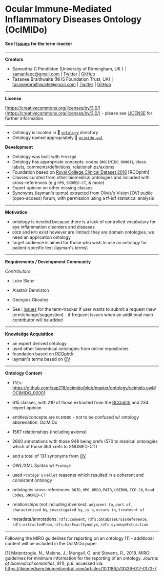 # Ocular Immune-Mediated Inflammatory Diseases Ontology (**OcIMIDo**)

#### See :grey_exclamation: [Issues](https://github.com/sap218/ocular-immune-mediated-inflammatory-disease-ontology/issues)  for the term-tracker

---

**Creators**

* Samantha C Pendleton (University of Birmingham, UK ) | [samanfapc@gmail.com](mailto:samanfapc@gmail.com) | [Twitter](https://twitter.com/sap218) | [GitHub](https://github.com/sap218)
* Tasanee Braithwaite (NHS Foundation Trust, UK)  | [tasaneebraithwaite@gmail.com](mailto:tasaneebraithwaite@gmail.com) | [Twitter](https://twitter.com/tasbraithwaite) | [GitHub](https://github.com/tasbraithwaite)  

---

**License**

[https://creativecommons.org/licenses/by/3.0/](https://creativecommons.org/licenses/by/3.0/) - please see [LICENSE](https://github.com/sap218/ocimido/blob/master/LICENSE) for further information

---

* Ontology is located in :file_folder: [`ontology`](https://github.com/sap218/ocimido/tree/master/ontology) directory
* Ontology named appropriately :page_facing_up: [`ocimido.owl`](https://github.com/sap218/ocimido/blob/master/ontology/ocimido.owl) 

**Development**

* Ontology was built with `Protégé`
* Ontology has appropriate concepts: codes (`#OCIMIDO_00001`), class labels, comments/definitions, relationships/axioms 
* Foundation based on [Royal College Clinical Dataset 2018](https://www.rcophth.ac.uk/wp-content/uploads/2014/12/Uveitis-Data-Set-Oct-2018.pdf) [RCOphth]
* Classes curated from other biomedical ontologies and included with cross-references (e.g `HPO`, `SNOMED-CT`, & more)
* Expert opinion on other missing classes 
* Synonyms (layman's terms) extracted from [Olivia's Vision](http://www.oliviasvision.org/) [OV] public (open-access) forum, with permission using a tf-idf statistical analysis

---

**Motivation**

* ontology is needed because there is a lack of controlled vocabulary for eye inflammation disorders and diseases
* `DOID` and `HPO` exist however are limited: they are domain ontologies, we need an application ontology
* target audience is aimed for those who wish to use an ontology for patient-specific text (layman's terms)

---

**Requirements / Development Community**

*Contributors*

* Luke Slater
* Alastair Denniston
* Georgios Gkoutos

* See :grey_exclamation: [Issues](https://github.com/sap218/ocular-immune-mediated-inflammatory-disease-ontology/issues)  for the term-tracker if user wants to submit a request (new term/change/suggestion) - if frequent issues when an additional main contributor will be added

---

**Knowledge Acquisition**

* an expert derived ontology
* used other biomedical ontologies from online repositories
* foundation based on [RCOphth](https://www.rcophth.ac.uk/wp-content/uploads/2014/12/Uveitis-Data-Set-Oct-2018.pdf)
* layman's terms based on [OV](http://www.oliviasvision.org/)

---

**Ontology Content**

* `IRI`s: https://github.com/sap218/ocimido/blob/master/ontology/ocimido.owl#OCIMIDO_00001

* 615 classes, with 210 of those extracted from the [RCOphth](https://www.rcophth.ac.uk/wp-content/uploads/2014/12/Uveitis-Data-Set-Oct-2018.pdf) and 234 expert opinion
* entities/concepts are `OCIMIDO` - not to be confused w/ ontology abbreviation: OcIMIDo
* 1567 relationships (including axioms)
* 2600 annotations with those 948 being xrefs (570 to medical ontologies which of those 363 xrefs to SNOMED-CT)
* and a total of 131 synonyms from [OV](http://www.oliviasvision.org/)

* OWL/XML Syntax w/ `Protégé`
* used `Protégé’s` `Pellet` reasoner which resulted in a coherent and consistent ontology

* ontologies cross-references: `DOID`, `HPO`, `ORDO`, `PATO`, `UBERON`, `ICD-10`, `Read Codes`, `SNOMED-CT`

* relationships (not including inverses): `adjacent to`, `part of`, `characterised by`, `investigated by`, `is a`, `occurs in`, `treatment of`

* metadata/annotations: `rdfs:comment`, `rdfs:databaseCrossReference`, `rdfs:extractedFrom`, `rdfs:hasExactSynonym`, `rdfs:synonymExtraction`

---

Following the MIRO guidelines for reporting on an ontology [1] - additional content will be included in the OcIMIDo paper

[1] Matentzoglu, N., Malone, J., Mungall, C. and Stevens, R., 2018. MIRO: guidelines for minimum information for the reporting of an ontology. *Journal of biomedical semantics*, 9(1), p.6. accessed via: https://jbiomedsem.biomedcentral.com/articles/10.1186/s13326-017-0172-7
